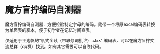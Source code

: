 # 魔方盲拧编码自测器
 魔方盲拧编码自测器，方便检验特定字母的编码。附带一个将原excel编码表转换为单面表的脚本，便于初学者在记忆时间查表。

 仅适用于王逸帆的“帆式全读（带联想词批注）.xlsx” 编码表，可以在魔方盲拧交流总群（qq群）找到。如有其它需要可以自改代码。
